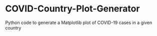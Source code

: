 # COVID-Country-Plot-Generator
 Python code to generate a Matplotlib plot of COVID-19 cases in a given country
